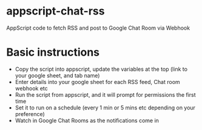 # appscript-chat-rss
AppScript code to fetch RSS and post to Google Chat Room via Webhook


# Basic instructions
 - Copy the script into appscript, update the variables at the top (link to your google sheet, and tab name)
 - Enter details into your google sheet for each RSS feed, Chat room webhook etc
 - Run the script from appscript, and it will prompt for permissions the first time
 - Set it to run on a schedule (every 1 min or 5 mins etc depending on your preference)
 - Watch in Google Chat Rooms as the notifications come in
